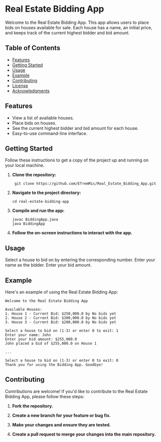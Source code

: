 # Real Estate Bidding App

Welcome to the Real Estate Bidding App. This app allows users to place bids on houses available for sale. Each house has a name, an initial price, and keeps track of the current highest bidder and bid amount.



## Table of Contents

- [Features](#features)
- [Getting Started](#getting-started)
- [Usage](#usage)
- [Example](#example)
- [Contributing](#contributing)
- [License](#license)
- [Acknowledgments](#acknowledgments)

## Features

- View a list of available houses.
- Place bids on houses.
- See the current highest bidder and bid amount for each house.
- Easy-to-use command-line interface.

## Getting Started

Follow these instructions to get a copy of the project up and running on your local machine.

1. **Clone the repository:**

   ```shell
    git clone https://github.com/EfremMic/Real_Estate_Bidding_App.git

2. **Navigate to the project directory:**
   ```shell
   cd real-estate-bidding-app
3. **Compile and run the app:**
   ```shell
   javac BiddingApp.java
   java BiddingApp
4. **Follow the on-screen instructions to interact with the app.**

## Usage
Select a house to bid on by entering the corresponding number.
Enter your name as the bidder.
Enter your bid amount.
## Example
Here's an example of using the Real Estate Bidding App:


```plaintext
Welcome to the Real Estate Bidding App

Available Houses:
1. House 1 - Current Bid: $250,000.0 by No bids yet
2. House 2 - Current Bid: $300,000.0 by No bids yet
3. House 3 - Current Bid: $200,000.0 by No bids yet

Select a house to bid on (1-3) or enter 0 to exit: 1
Enter your name: John
Enter your bid amount: $255,000.0
John placed a bid of $255,000.0 on House 1

...

Select a house to bid on (1-3) or enter 0 to exit: 0
Thank you for using the Bidding App. Goodbye!

```
## Contributing
Contributions are welcome! If you'd like to contribute to the Real Estate Bidding App, please follow these steps:

1. **Fork the repository.**

2. **Create a new branch for your feature or bug fix.**

3. **Make your changes and ensure they are tested.**

4. **Create a pull request to merge your changes into the main repository.**

